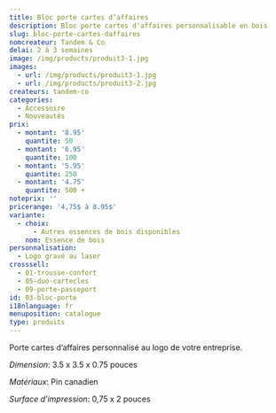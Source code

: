 ```yaml
---
title: Bloc porte cartes d’affaires
description: Bloc porte cartes d'affaires personnalisable en bois
slug: bloc-porte-cartes-daffaires
nomcreateur: Tandem & Co
delai: 2 à 3 semaines
image: /img/products/produit3-1.jpg
images:
  - url: /img/products/produit3-1.jpg
  - url: /img/products/produit3-2.jpg
createurs: tandem-co
categories:
  - Accessoire
  - Nouveautés
prix:
  - montant: '8.95'
    quantite: 50
  - montant: '6.95'
    quantite: 100
  - montant: '5.95'
    quantite: 250
  - montant: '4.75'
    quantite: 500 +
noteprix: ''
pricerange: '4,75$ à 8.95$'
variante:
  - choix:
      - Autres essences de bois disponibles
    nom: Essence de bois
personnalisation:
  - Logo gravé au laser
crosssell:
  - 01-trousse-confort
  - 05-duo-cartecles
  - 09-porte-passeport
id: 03-bloc-porte
i18nlanguage: fr
menuposition: catalogue
type: produits
---
```


Porte cartes d’affaires personnalisé au logo de votre entreprise.

*Dimension*: 3.5 x 3.5 x 0.75 pouces

*Matériaux*: Pin canadien

*Surface d’impression*: 0,75 x 2 pouces




